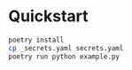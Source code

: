 # Quickstart

```bash
poetry install
cp _secrets.yaml secrets.yaml
poetry run python example.py
```

